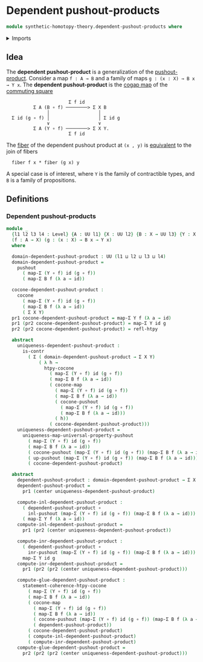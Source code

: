 # Dependent pushout-products

```agda
module synthetic-homotopy-theory.dependent-pushout-products where
```

<details><summary>Imports</summary>

```agda
open import foundation.contractible-types
open import foundation.dependent-pair-types
open import foundation.function-types
open import foundation.functoriality-dependent-pair-types
open import foundation.homotopies
open import foundation.universe-levels

open import synthetic-homotopy-theory.cocones-under-spans
open import synthetic-homotopy-theory.pushouts
open import synthetic-homotopy-theory.universal-property-pushouts
```

</details>

## Idea

The **dependent pushout-product** is a generalization of the
[pushout-product](synthetic-homotopy-theory.pushout-products.md). Consider a map
`f : A → B` and a family of maps `g : (x : X) → B x → Y x`. The **dependent
pushout-product** is the [cogap map](synthetic-homotopy-theory.pushouts.md) of
the [commuting square](foundation-core.commuting-squares-of-maps.md)

```text
                       Σ f id
          Σ A (B ∘ f) ────────> Σ X B
               │                  │
  Σ id (g ∘ f) │                  │ Σ id g
               ∨                  ∨
          Σ A (Y ∘ f) ────────> Σ X Y.
                       Σ f id
```

The [fiber](foundation-core.fibers-of-maps.md) of the dependent pushout product
at `(x , y)` is [equivalent](foundation-core.equivalences.md) to the join of
fibers

```text
  fiber f x * fiber (g x) y
```

A special case is of interest, where `Y` is the family of contractible types,
and `B` is a family of propositions.

## Definitions

### Dependent pushout-products

```agda
module _
  {l1 l2 l3 l4 : Level} {A : UU l1} {X : UU l2} {B : X → UU l3} {Y : X → UU l4}
  (f : A → X) (g : (x : X) → B x → Y x)
  where

  domain-dependent-pushout-product : UU (l1 ⊔ l2 ⊔ l3 ⊔ l4)
  domain-dependent-pushout-product =
    pushout
      ( map-Σ (Y ∘ f) id (g ∘ f))
      ( map-Σ B f (λ a → id))

  cocone-dependent-pushout-product :
    cocone
      ( map-Σ (Y ∘ f) id (g ∘ f))
      ( map-Σ B f (λ a → id))
      ( Σ X Y)
  pr1 cocone-dependent-pushout-product = map-Σ Y f (λ a → id)
  pr1 (pr2 cocone-dependent-pushout-product) = map-Σ Y id g
  pr2 (pr2 cocone-dependent-pushout-product) = refl-htpy

  abstract
    uniqueness-dependent-pushout-product :
      is-contr
        ( Σ ( domain-dependent-pushout-product → Σ X Y)
            ( λ h →
              htpy-cocone
                ( map-Σ (Y ∘ f) id (g ∘ f))
                ( map-Σ B f (λ a → id))
                ( cocone-map
                  ( map-Σ (Y ∘ f) id (g ∘ f))
                  ( map-Σ B f (λ a → id))
                  ( cocone-pushout
                    ( map-Σ (Y ∘ f) id (g ∘ f))
                    ( map-Σ B f (λ a → id)))
                  ( h))
                ( cocone-dependent-pushout-product)))
    uniqueness-dependent-pushout-product =
      uniqueness-map-universal-property-pushout
        ( map-Σ (Y ∘ f) id (g ∘ f))
        ( map-Σ B f (λ a → id))
        ( cocone-pushout (map-Σ (Y ∘ f) id (g ∘ f)) (map-Σ B f (λ a → id)))
        ( up-pushout (map-Σ (Y ∘ f) id (g ∘ f)) (map-Σ B f (λ a → id)))
        ( cocone-dependent-pushout-product)

  abstract
    dependent-pushout-product : domain-dependent-pushout-product → Σ X Y
    dependent-pushout-product =
      pr1 (center uniqueness-dependent-pushout-product)

    compute-inl-dependent-pushout-product :
      ( dependent-pushout-product ∘
        inl-pushout (map-Σ (Y ∘ f) id (g ∘ f)) (map-Σ B f (λ a → id))) ~
      ( map-Σ Y f (λ a → id))
    compute-inl-dependent-pushout-product =
      pr1 (pr2 (center uniqueness-dependent-pushout-product))

    compute-inr-dependent-pushout-product :
      ( dependent-pushout-product ∘
        inr-pushout (map-Σ (Y ∘ f) id (g ∘ f)) (map-Σ B f (λ a → id))) ~
      map-Σ Y id g
    compute-inr-dependent-pushout-product =
      pr1 (pr2 (pr2 (center uniqueness-dependent-pushout-product)))

    compute-glue-dependent-pushout-product :
      statement-coherence-htpy-cocone
        ( map-Σ (Y ∘ f) id (g ∘ f))
        ( map-Σ B f (λ a → id))
        ( cocone-map
          ( map-Σ (Y ∘ f) id (g ∘ f))
          ( map-Σ B f (λ a → id))
          ( cocone-pushout (map-Σ (Y ∘ f) id (g ∘ f)) (map-Σ B f (λ a → id)))
          ( dependent-pushout-product))
        ( cocone-dependent-pushout-product)
        ( compute-inl-dependent-pushout-product)
        ( compute-inr-dependent-pushout-product)
    compute-glue-dependent-pushout-product =
      pr2 (pr2 (pr2 (center uniqueness-dependent-pushout-product)))
```
